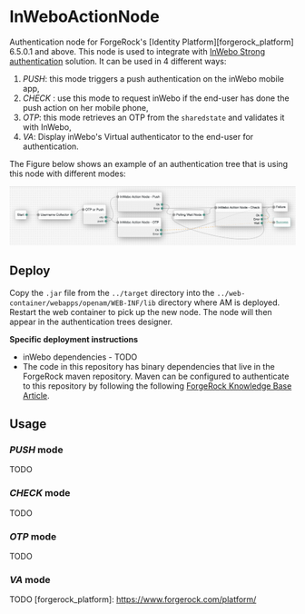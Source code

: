 <!--
 * The contents of this file are subject to the terms of the Common Development and
 * Distribution License (the License). You may not use this file except in compliance with the
 * License.
 *
 * You can obtain a copy of the License at legal/CDDLv1.0.txt. See the License for the
 * specific language governing permission and limitations under the License.
 *
 * When distributing Covered Software, include this CDDL Header Notice in each file and include
 * the License file at legal/CDDLv1.0.txt. If applicable, add the following below the CDDL
 * Header, with the fields enclosed by brackets [] replaced by your own identifying
 * information: "Portions copyright [year] [name of copyright owner]".
 *
 * Copyright 2020 ForgeRock AS.
-->

# InWeboActionNode
Authentication node for ForgeRock's [Identity Platform][forgerock_platform] 6.5.0.1 and above. 
This node is used to integrate with [InWebo Strong authentication](https://www.inwebo.com/) solution.
It can be used in 4 different ways: 
1. *PUSH*: this mode triggers a push authentication on the inWebo mobile app, 
2. *CHECK* : use this mode to request inWebo if the end-user has done the push action on her mobile
phone, 
3. *OTP*: this mode retrieves an OTP from the `sharedstate` and validates it with InWebo, 
4. *VA*: Display inWebo's Virtual authenticator to the end-user for authentication.

The Figure below shows an example of an authentication tree that is using this node with different
modes: 
 
![inWeboExampleTree](./inWeboExampleTree.png)

## Deploy
Copy the `.jar` file from the `../target` directory into the 
`../web-container/webapps/openam/WEB-INF/lib` directory where AM is deployed.
Restart the web container to pick up the new node.
The node will then appear in the authentication trees designer.

**Specific deployment instructions**

- inWebo dependencies - TODO
- The code in this repository has binary dependencies that live in the ForgeRock maven repository. Maven can be configured to authenticate to this repository by following the following [ForgeRock Knowledge Base Article](https://backstage.forgerock.com/knowledge/kb/article/a74096897).

## Usage
### *PUSH* mode
TODO
### *CHECK* mode
TODO
### *OTP* mode
TODO
### *VA* mode
TODO
[forgerock_platform]: https://www.forgerock.com/platform/  
